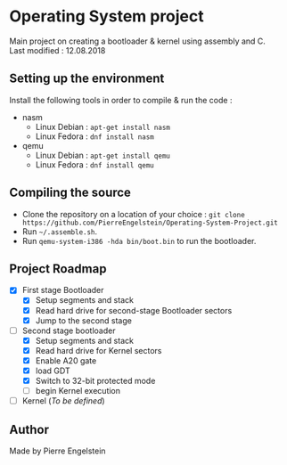 # Operating System project #

Main project on creating a bootloader & kernel using assembly and C.
<br>
Last modified : 12.08.2018

## Setting up the environment
Install the following tools in order to compile & run the code :
- nasm
  - Linux Debian : `apt-get install nasm`
  - Linux Fedora : `dnf install nasm`
- qemu
  - Linux Debian : `apt-get install qemu`
  - Linux Fedora : `dnf install qemu`

## Compiling the source
- Clone the repository on a location of your choice : `git clone https://github.com/PierreEngelstein/Operating-System-Project.git`
- Run `~/.assemble.sh`.
- Run `qemu-system-i386 -hda bin/boot.bin` to run the bootloader.

## Project Roadmap
- [x] First stage Bootloader
  - [x] Setup segments and stack
  - [x] Read hard drive for second-stage Bootloader sectors
  - [x] Jump to the second stage
- [ ] Second stage bootloader
  - [x] Setup segments and stack
  - [x] Read hard drive for Kernel sectors
  - [x] Enable A20 gate
  - [x] load GDT
  - [x] Switch to 32-bit protected mode
  - [ ] begin Kernel execution
- [ ] Kernel (*To be defined*)

## Author
Made by Pierre Engelstein
